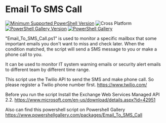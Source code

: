 # Email To SMS Call
[![Minimum Supported PowerShell Version](https://img.shields.io/badge/PowerShell-5.1+-purple.svg)](https://github.com/PowerShell/PowerShell) ![Cross Platform](https://img.shields.io/badge/platform-windows-lightgrey)
[![PowerShell Gallery Version](https://img.shields.io/powershellgallery/v/Email_To_SMS_Call)](https://www.powershellgallery.com/packages/Email_To_SMS_Call) [![PowerShell Gallery](https://img.shields.io/powershellgallery/dt/Email_To_SMS_Call)](https://www.powershellgallery.com/packages/Email_To_SMS_Call)

"Email_To_SMS_Call.ps1" is used to monitor a specific mailbox that some important emails you don't want to miss and check later. When the condition matched, the script will send a SMS message to you or make a phone call to you.

It can be used to monitor IT system warning emails or security alert emails to different team by different time range. 

This script use the Twilio API to send the SMS and make phone call. So please register a Twilio phone number first.
https://www.twilio.com/

Before you run the script Install the Exchange Web Services Managed API 2.2. 
https://www.microsoft.com/en-us/download/details.aspx?id=42951

Also can find this powershell script on Powershell Gallery https://www.powershellgallery.com/packages/Email_To_SMS_Call
